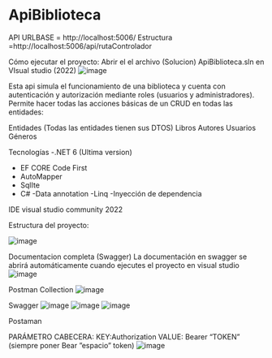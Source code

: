 # ApiBiblioteca
API
URLBASE = http://localhost:5006/
Estructura =http://localhost:5006/api/rutaControlador

Cómo ejecutar el proyecto:
Abrir el el archivo (Solucion) ApiBiblioteca.sln en VIsual studio (2022)
![image](https://user-images.githubusercontent.com/54281827/195437936-73cc1f9c-9826-4eae-879a-047c3bb45df4.png)


Esta api simula el funcionamiento de una biblioteca y cuenta con autenticación y autorización mediante roles (usuarios y administradores).
Permite hacer todas las acciones básicas de un CRUD en todas las entidades:

Entidades (Todas las entidades tienen sus DTOS)
Libros
Autores
Usuarios
Géneros

Tecnologías 
-.NET 6 (Ultima version)
- EF CORE Code First
- AutoMapper
- SqlIte
- C#
-Data annotation
-Linq
-Inyección de dependencia 

IDE
visual studio community 2022

Estructura del proyecto: 

![image](https://user-images.githubusercontent.com/54281827/195429768-d4963081-8ee1-48ae-80db-89c5e8734ecb.png)

Documentacion completa (Swagger)
La documentación en swagger se abrirá automáticamente cuando ejecutes el proyecto en visual studio 
![image](https://user-images.githubusercontent.com/54281827/195430987-916f6aa5-6adf-4948-a0b5-3d79ddbe880d.png)

Postman Collection
![image](https://user-images.githubusercontent.com/54281827/195432557-446780e4-d3e6-4952-a30a-8f57cdc6bbcc.png)


Swagger
![image](https://user-images.githubusercontent.com/54281827/195430522-1287f54c-d393-470b-932e-f13cc293650b.png)
![image](https://user-images.githubusercontent.com/54281827/195430694-5386b973-d406-4139-aae9-7da2ef7e8862.png)
![image](https://user-images.githubusercontent.com/54281827/195430758-99d0003d-a4e3-4fc2-918e-238d7ad959bd.png)

Postaman

PARÁMETRO CABECERA:
KEY:Authorization
VALUE: Bearer “TOKEN” (siempre poner Bear ”espacio” token)
![image](https://user-images.githubusercontent.com/54281827/195431144-dbbe71d0-49fc-4fbb-9a76-427b19c137cb.png)

